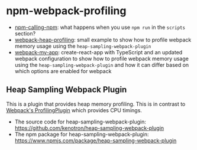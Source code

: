 # npm-webpack-profiling

* [npm-calling-npm](./npm-calling-npm/): what happens when you use `npm run` in the `scripts` section?
* [webpack-heap-profiling](./webpack-heap-profiling/): small example to show how to profile webpack memory usage using the `heap-sampling-webpack-plugin`
* [webpack-my-app](./webpack-my-app/): create-react-app with TypeScript and an updated webpack configuration to show how to profile webpack memory usage using the `heap-sampling-webpack-plugin` and how it can differ based on which options are enabled for webpack

## Heap Sampling Webpack Plugin
This is a plugin that provides heap memory profiling. This is in contrast to [Webpack's ProfilingPlugin](https://webpack.js.org/plugins/profiling-plugin/) which provides CPU timings.

* The source code for heap-sampling-webpack-plugin: https://github.com/kenotron/heap-sampling-webpack-plugin
* The npm package for heap-sampling-webpack-plugin: https://www.npmjs.com/package/heap-sampling-webpack-plugin

